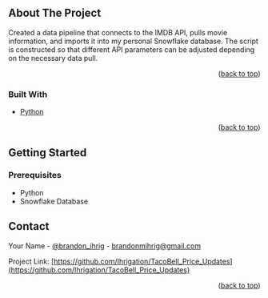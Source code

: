 <!-- ABOUT THE PROJECT -->
## About The Project

Created a data pipeline that connects to the IMDB API, pulls movie information, and imports it into my personal Snowflake database. The script is constructed so that different API parameters can be adjusted depending on the necessary data pull.

<p align="right">(<a href="#top">back to top</a>)</p>



### Built With

* [Python](https://www.python.org/)

<p align="right">(<a href="#top">back to top</a>)</p>



<!-- GETTING STARTED -->
## Getting Started

### Prerequisites

* Python
* Snowflake Database

<!-- CONTACT -->
## Contact

Your Name - [@brandon_ihrig](https://twitter.com/brandon_ihrig) - brandonmihrig@gmail.com

Project Link: [https://github.com/Ihrigation/TacoBell_Price_Updates](https://github.com/Ihrigation/TacoBell_Price_Updates)

<p align="right">(<a href="#top">back to top</a>)</p>
